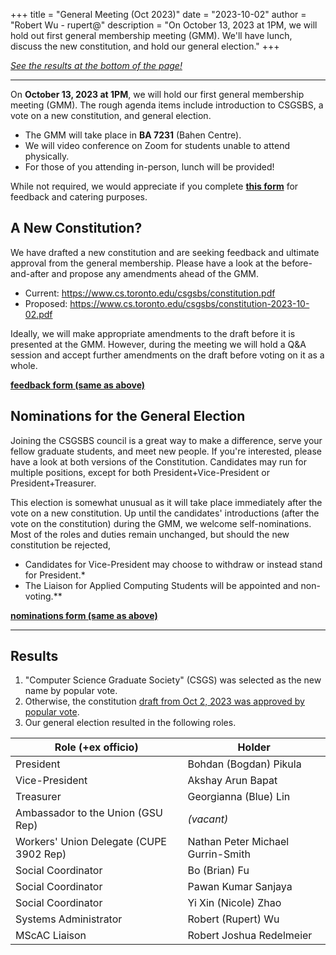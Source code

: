 +++
title = "General Meeting (Oct 2023)"
date = "2023-10-02"
author = "Robert Wu - rupert@"
description = "On October 13, 2023 at 1PM, we will hold out first general membership meeting (GMM). We'll have lunch, discuss the new constitution, and hold our general election."
+++

_[See the results at the bottom of the page!](https://www.cs.toronto.edu/csgsbs/posts/gmm-oct2023/#results)_

---

On **October 13, 2023 at 1PM**, we will hold our first general membership meeting (GMM). The rough agenda items include introduction to CSGSBS, a vote on a new constitution, and general election.

- The GMM will take place in **BA 7231** (Bahen Centre).
- We will video conference on Zoom for students unable to attend physically.
- For those of you attending in-person, lunch will be provided!

While not required, we would appreciate if you complete **[this form](https://forms.gle/G4xFKgG2hfeqWSqHA)** for feedback and catering purposes.

## A New Constitution?

We have drafted a new constitution and are seeking feedback and ultimate approval from the general membership. Please have a look at the before-and-after and propose any amendments ahead of the GMM.

- Current: <https://www.cs.toronto.edu/csgsbs/constitution.pdf>
- Proposed: <https://www.cs.toronto.edu/csgsbs/constitution-2023-10-02.pdf>

Ideally, we will make appropriate amendments to the draft before it is presented at the GMM. However, during the meeting we will hold a Q&A session and accept further amendments on the draft before voting on it as a whole.

**[feedback form (same as above)](https://forms.gle/G4xFKgG2hfeqWSqHA)**

## Nominations for the General Election

Joining the CSGSBS council is a great way to make a difference, serve your fellow graduate students, and meet new people. If you're interested, please have a look at both versions of the Constitution. Candidates may run for multiple positions, except for both President+Vice-President or President+Treasurer.

This election is somewhat unusual as it will take place immediately after the vote on a new constitution. Up until the candidates' introductions (after the vote on the constitution) during the GMM, we welcome self-nominations. Most of the roles and duties remain unchanged, but should the new constitution be rejected,

- Candidates for Vice-President may choose to withdraw or instead stand for President.\*
- The Liaison for Applied Computing Students will be appointed and non-voting.\*\*

**[nominations form (same as above)](https://forms.gle/G4xFKgG2hfeqWSqHA)**

---

## Results

1. "Computer Science Graduate Society" (CSGS) was selected as the new name by popular vote.
2. Otherwise, the constitution [draft from Oct 2, 2023 was approved by popular vote](https://github.com/csgsbs/constitution/commit/92fde3aa9d67177f68bc3620ac3064f0ffba85d1).
3. Our general election resulted in the following roles.

| Role (+ex officio)                      | Holder                            |
| --------------------------------------- | --------------------------------- |
| President                               | Bohdan (Bogdan) Pikula            |
| Vice-President                          | Akshay Arun Bapat                 |
| Treasurer                               | Georgianna (Blue) Lin             |
| Ambassador to the Union (GSU Rep)       | _(vacant)_                        |
| Workers' Union Delegate (CUPE 3902 Rep) | Nathan Peter Michael Gurrin-Smith |
| Social Coordinator                      | Bo (Brian) Fu                     |
| Social Coordinator                      | Pawan Kumar Sanjaya               |
| Social Coordinator                      | Yi Xin (Nicole) Zhao              |
| Systems Administrator                   | Robert (Rupert) Wu                |
| MScAC Liaison                           | Robert Joshua Redelmeier          |
